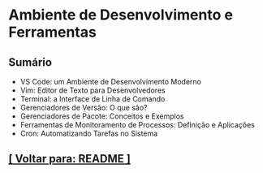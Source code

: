 # Ambiente de Desenvolvimento e Ferramentas

## Sumário

- VS Code: um Ambiente de Desenvolvimento Moderno
- Vim: Editor de Texto para Desenvolvedores
- Terminal: a Interface de Linha de Comando
- Gerenciadores de Versão: O que são?
- Gerenciadores de Pacote: Conceitos e Exemplos
- Ferramentas de Monitoramento de Processos: Definição e Aplicações
- Cron: Automatizando Tarefas no Sistema

## [[ Voltar para: README ]](../README.md#ambiente-desenvolvimento-ferramentas#ambiente-desenvolvimento-ferramentas)
